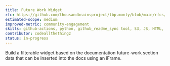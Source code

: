 ```yaml
---
title: Future Work Widget
rfc: https://github.com/thousandbrainsproject/tbp.monty/blob/main/rfcs/0015_future_work.md
estimated-scope: medium
improved-metric: community-engagement
skills: github-actions, python, github_readme_sync tool, S3, JS, HTML, CSS
contributor: codeallthethingz
status: in-progress
---
```


Build a filterable widget based on the documentation future-work section data that can be inserted into the docs using an iFrame.